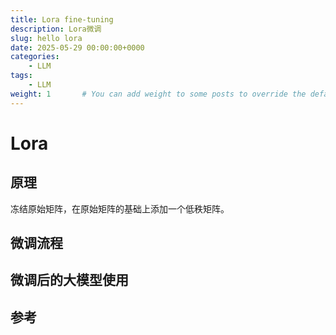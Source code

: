 ```yaml
---
title: Lora fine-tuning
description: Lora微调
slug: hello lora
date: 2025-05-29 00:00:00+0000
categories:
    - LLM
tags:
    - LLM
weight: 1       # You can add weight to some posts to override the default sorting (date descending)
---
```


# Lora

## 原理
冻结原始矩阵，在原始矩阵的基础上添加一个低秩矩阵。

## 微调流程


## 微调后的大模型使用


## 参考
